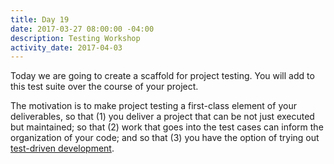 ```yaml
---
title: Day 19
date: 2017-03-27 08:00:00 -04:00
description: Testing Workshop
activity_date: 2017-04-03
---
```


Today we are going to create a scaffold for project testing.
You will add to this test suite over the course of your project.

The motivation is to make project testing a first-class element of your deliverables, so that (1) you deliver a project that can be not just executed but maintained; so that (2) work that goes into the test cases can inform the organization of your code; and so that (3) you have the option of trying out [test-driven development](http://agiledata.org/essays/tdd.html).
